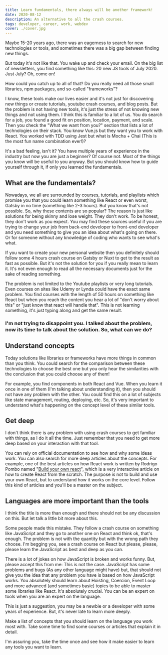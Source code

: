 ```yaml
---
title: Learn fundamentals, there always will be another framework!
date: 2020-08-12
description: An alternative to all the crash courses.
tags: developer, career, work, webdev
cover: ./cover.jpg
---
```


Maybe 15-20 years ago, there was an eagerness to search for new technologies or tools, and sometimes there was a big gap between finding new things.

But today it's not like that. You wake up and check your email. On the big list of newsletters, you find something like this: 20 new JS tools of July 2020. Just July? Oh, come on!

How could you catch up to all of that? Do you really need all those small libraries, npm packages, and so-called "frameworks"?

I know, these tools make our lives easier and it's not just for discovering new things or create tutorials, youtube crash courses, and blog posts. But the problem is not having new tools, it's just the stress of not knowing new things and not using them. I think this is familiar to a lot of us. You do search for a job, you found a good fit on position, location, payment, and scale. Then you check the "What we want from you?" section that lists a lot of technologies on their stack. You know Vue.js but they want you to work with React. You worked with TDD using Jest but what is Mocha + Chai (This is the most fun name combination ever!)?

It's a bad feeling, isn't it? You have multiple years of experience in the industry but now you are just a beginner? Of course not. Most of the things you know will be useful to you anyway. But you should know how to guide yourself through it, if only you learned the fundamentals.

## What are the fundamentals?

Nowadays, we all are surrounded by courses, tutorials, and playlists which promise you that you could learn something like React or even worst, Gatsby in no time (something like 2-3 hours). But you know that's not possible. So, why these contents are so popular? The reason is just like solutions for being skinny and lose weight. They don't work. To be honest, they don't work as you expect. You may find these sources useful if you are trying to change your job from back-end developer to front-end developer and you need something to give you an idea about what's going on there. Or for someone without any knowledge of coding who wants to see what's what.

If you want to create your new personal website then you definitely should follow some 4 hours crash course on Gatsby or Nuxt to get to the result as fast as possible. But it's not the solution for you if you really mean to learn it. It's not even enough to read all the necessary documents just for the sake of reading something.

The problem is not limited to the Youtube playlists or very long tutorials. Even courses on sites like Udemy or Lynda could have the exact same problem. You find courses with the length of 50 hours on something like React but when you reach the content you hear a lot of "don't worry about this" or "just know that react will handle that". This is not learning something, it's just typing along and get the same result.

### I'm not trying to disappoint you. I talked about the problem, now its time to talk about the solution. So, what can we do?

## Understand concepts

Today solutions like libraries or frameworks have more things in common than you think. You could search for the comparison between these technologies to choose the best one but you only hear the similarities with the conclusion that you could choose any of them!

For example, you find components in both React and Vue. When you learn it once in one of them (I'm talking about understanding it), then you should not have any problem with the other. You could find this on a lot of subjects like state management, routing, deploying, etc. So, it's very important to understand what's happening on the concept level of these similar tools.

## Get deep

I don't think there is any problem with using crash courses to get familiar with things, as I do it all the time. Just remember that you need to get more deep based on your interaction with that tool.

You can rely on official documentation to see how and why some ideas work. You can also search for more deep articles about the concepts. For example, one of the best articles on how React work is written by Rodrigo Pombo named "[Build your own react](https://pomb.us/build-your-own-react/)", which is a very interactive article on how to create React from the scratch. The purpose is not to build and use your own React, but to understand how it works on the core level. Follow this kind of articles and you'll be a master on the subject.

## Languages are more important than the tools

I think the title is more than enough and there should not be any discussion on this. But let talk a little bit more about this.

Some people made this mistake. They follow a crash course on something like JavaScript and they go to another one on React and think ok, that's enough. The problem is not with the quantity but with the wrong path they choose. I'm begging you, see a crash course on React but please, please, please learn the JavaScript as best and deep as you can.

There is a lot of jokes on how JavaScript is broken and works funny. But, please accept this from me: This is not the case. JavaScript has some problems and bugs (As any other language might have) but, that should not give you the idea that any problem you have is based on how JavaScript works. You absolutely should learn about Hoisting, Coercion, Event Loop and more advanced (and sometimes basic) topics to be able to master some libraries like React. It's absolutely crucial. You can be an expert on tools when you are an expert on the language.

This is just a suggestion, you may be a newbie or a developer with some years of experience. But, it's never late to learn more deeply.

Make a list of concepts that you should learn on the language you work most with. Take some time to find some courses or articles that explain it in detail.

I'm assuring you, take the time once and see how it make easier to learn any tools you want to learn.
